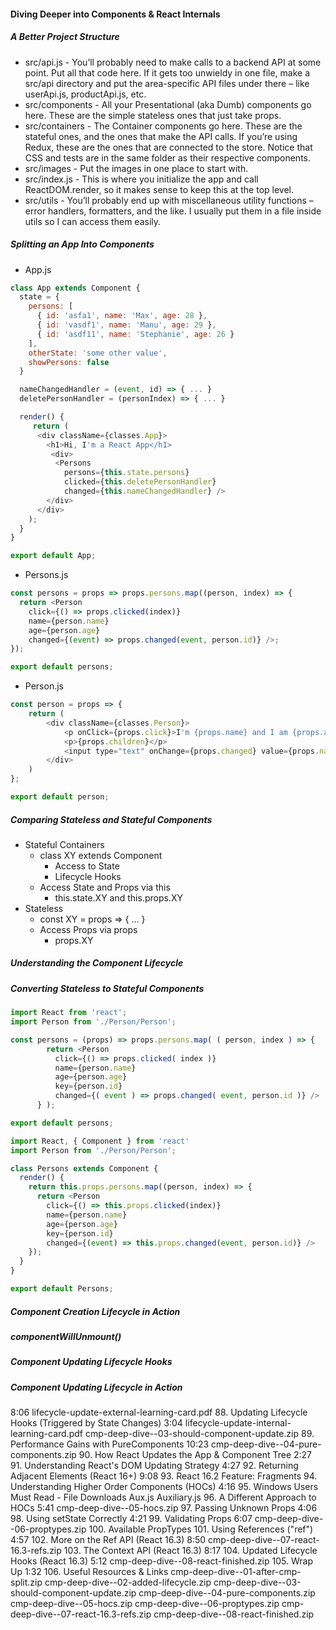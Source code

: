 #### Diving Deeper into Components & React Internals

##### A Better Project Structure
* src/api.js - You’ll probably need to make calls to a backend API at some point. Put all that code here. If it gets too unwieldy in one file, make a src/api directory and put the area-specific API files under there – like userApi.js, productApi.js, etc.
* src/components - All your Presentational (aka Dumb) components go here. These are the simple stateless ones that just take props.
* src/containers - The Container components go here. These are the stateful ones, and the ones that make the API calls. If you’re using Redux, these are the ones that are connected to the store. Notice that CSS and tests are in the same folder as their respective components.
* src/images - Put the images in one place to start with.
* src/index.js - This is where you initialize the app and call ReactDOM.render, so it makes sense to keep this at the top level.
* src/utils - You’ll probably end up with miscellaneous utility functions – error handlers, formatters, and the like. I usually put them in a file inside utils so I can access them easily.

##### Splitting an App Into Components
* App.js
```javascript
class App extends Component {
  state = {
    persons: [
      { id: 'asfa1', name: 'Max', age: 28 },
      { id: 'vasdf1', name: 'Manu', age: 29 },
      { id: 'asdf11', name: 'Stephanie', age: 26 }
    ],
    otherState: 'some other value',
    showPersons: false
  }

  nameChangedHandler = (event, id) => { ... }
  deletePersonHandler = (personIndex) => { ... }

  render() {
     return (
      <div className={classes.App}>
        <h1>Hi, I'm a React App</h1>
         <div>
          <Persons
            persons={this.state.persons}
            clicked={this.deletePersonHandler}
            changed={this.nameChangedHandler} />
        </div>
      </div>
    );
  }
}

export default App;
```
* Persons.js
```javascript
const persons = props => props.persons.map((person, index) => {
  return <Person
    click={() => props.clicked(index)}
    name={person.name}
    age={person.age}
    changed={(event) => props.changed(event, person.id)} />;
});

export default persons;
```
* Person.js
```javascript
const person = props => {
    return (
        <div className={classes.Person}>
            <p onClick={props.click}>I'm {props.name} and I am {props.age} years old!</p>
            <p>{props.children}</p>
            <input type="text" onChange={props.changed} value={props.name} />
        </div>
    )
};

export default person;
```

##### Comparing Stateless and Stateful Components
* Stateful Containers
  * class XY extends Component
    * Access to State
    * Lifecycle Hooks
  * Access State and Props via this
    * this.state.XY and this.props.XY
* Stateless
  * const XY = props => { ... }
  * Access Props via props
    * props.XY
    
##### Understanding the Component Lifecycle

##### Converting Stateless to Stateful Components
```javascript
import React from 'react';
import Person from './Person/Person';

const persons = (props) => props.persons.map( ( person, index ) => {
        return <Person
          click={() => props.clicked( index )}
          name={person.name}
          age={person.age}
          key={person.id}
          changed={( event ) => props.changed( event, person.id )} />
      } );

export default persons;
```
```javascript
import React, { Component } from 'react'
import Person from './Person/Person';

class Persons extends Component {
  render() {
    return this.props.persons.map((person, index) => {
      return <Person
        click={() => this.props.clicked(index)}
        name={person.name}
        age={person.age}
        key={person.id}
        changed={(event) => this.props.changed(event, person.id)} />
    });
  }
}

export default Persons;
```

##### Component Creation Lifecycle in Action

##### componentWillUnmount()

##### Component Updating Lifecycle Hooks

##### Component Updating Lifecycle in Action
8:06
lifecycle-update-external-learning-card.pdf
88. Updating Lifecycle Hooks (Triggered by State Changes)
3:04
lifecycle-update-internal-learning-card.pdf
cmp-deep-dive--03-should-component-update.zip
89. Performance Gains with PureComponents
10:23
cmp-deep-dive--04-pure-components.zip
90. How React Updates the App & Component Tree
2:27
91. Understanding React's DOM Updating Strategy
4:27
92. Returning Adjacent Elements (React 16+)
9:08
93. React 16.2 Feature: Fragments
94. Understanding Higher Order Components (HOCs)
4:16
95. Windows Users Must Read - File Downloads
Aux.js
Auxiliary.js
96. A Different Approach to HOCs
5:41
cmp-deep-dive--05-hocs.zip
97. Passing Unknown Props
4:06
98. Using setState Correctly
4:21
99. Validating Props
6:07
cmp-deep-dive--06-proptypes.zip
100. Available PropTypes
101. Using References ("ref")
4:57
102. More on the Ref API (React 16.3)
8:50
cmp-deep-dive--07-react-16.3-refs.zip
103. The Context API (React 16.3)
8:17
104. Updated Lifecycle Hooks (React 16.3)
5:12
cmp-deep-dive--08-react-finished.zip
105. Wrap Up
1:32
106. Useful Resources & Links
cmp-deep-dive--01-after-cmp-split.zip
cmp-deep-dive--02-added-lifecycle.zip
cmp-deep-dive--03-should-component-update.zip
cmp-deep-dive--04-pure-components.zip
cmp-deep-dive--05-hocs.zip
cmp-deep-dive--06-proptypes.zip
cmp-deep-dive--07-react-16.3-refs.zip
cmp-deep-dive--08-react-finished.zip
